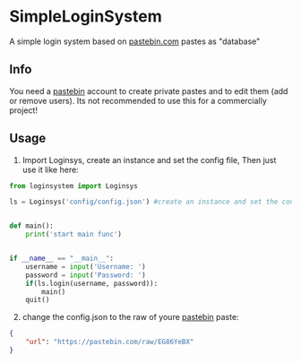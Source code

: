 # SimpleLoginSystem

A simple login system based on [pastebin.com](https://pastebin.com/) pastes as "database"

## Info
You need a [pastebin](https://pastebin.com/) account to create private pastes and to edit them (add or remove users). Its not recommended to use this for a commercially project!

## Usage
1. Import Loginsys, create an instance and set the config file, Then just use it like here:
```python
from loginsystem import Loginsys

ls = Loginsys('config/config.json') #create an instance and set the config file


def main():
    print('start main func')


if __name__ == "__main__":
    username = input('Username: ')
    password = input('Password: ')
    if(ls.login(username, password)):
        main()
    quit()
```
2. change the config.json to the raw of youre [pastebin](https://pastebin.com/) paste:
```json
{
    "url": "https://pastebin.com/raw/EG86YeBX"
}
```
